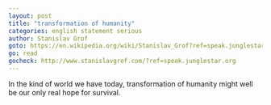 ```yaml
---
layout: post
title: "transformation of humanity"
categories: english statement serious
author: Stanislav Grof
goto: https://en.wikipedia.org/wiki/Stanislav_Grof?ref=speak.junglestar.org
go: read
gocheck: http://www.stanislavgrof.com/?ref=speak.junglestar.org
---
```

In the kind of world we have today, transformation of humanity might well be our only real hope for survival.
